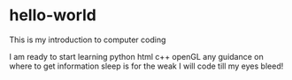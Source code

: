 # hello-world
This is my introduction to computer coding 


I am ready to start learning python html c++ openGL any guidance on where to get information sleep is for the weak I will code till my eyes bleed!
